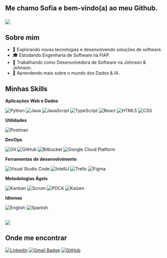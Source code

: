 <h2 align="left">Me chamo Sofia e bem-vindo(a) ao meu Github.</h2>

###

![](https://komarev.com/ghpvc/?username=sofiasawczenko&color=006bed)

###

## Sobre mim

- 🤔 Explorando novas tecnologias e desenvolvendo soluções de software.
- 🎓 Estudando Engenharia de Software na FIAP.
- 💼 Trabalhando como Desenvolvedora de Software na Johnson & Johnson.
- 🌱 Aprendendo mais sobre o mundo dos Dados & IA.

## Minhas Skills

**Aplicações Web e Dados**

![Python](https://img.shields.io/badge/-Python-333333?style=flat&logo=python)
![Java](https://img.shields.io/badge/-Java-333333?style=flat&logo=java&logoColor=007396)
![JavaScript](https://img.shields.io/badge/-JavaScript-333333?style=flat&logo=javascript)
![TypeScript](https://img.shields.io/badge/-TypeScript-333333?style=flat&logo=typescript)
![React](https://img.shields.io/badge/-React-333333?style=flat&logo=react)
![HTML5](https://img.shields.io/badge/-HTML5-333333?style=flat&logo=HTML5)
![CSS](https://img.shields.io/badge/-CSS-333333?style=flat&logo=CSS3&logoColor=1572B6)

**Utilidades**

![Postman](https://img.shields.io/badge/-Postman-333333?style=flat&logo=postman)

**DevOps**

![Git](https://img.shields.io/badge/-Git-333333?style=flat&logo=git)
![GitHub](https://img.shields.io/badge/-GitHub-333333?style=flat&logo=github)
![Bitbucket](https://img.shields.io/badge/-Bitbucket-333333?style=flat&logo=bitbucket)
![Google Cloud Platform](https://img.shields.io/badge/-Google%20Cloud%20Platform-333333?style=flat&logo=google-cloud)

**Ferramentas de desenvolvimento**

![Visual Studio Code](https://img.shields.io/badge/-Visual%20Studio%20Code-333333?style=flat&logo=visual-studio-code&logoColor=007ACC)
![IntelliJ](https://img.shields.io/badge/-IntelliJ%20IDEA-333333?style=flat&logo=intellij-idea&logoColor=2C2255)
![Trello](https://img.shields.io/badge/-Trello-333333?style=flat&logo=trello&logoColor=007ACC)
![Figma](https://img.shields.io/badge/-Figma-333333?style=flat&logo=figma&logoColor=007ACC)

**Metodologias Ágeis**

![Kanban](https://img.shields.io/badge/-Kanban-333333?style=flat)
![Scrum](https://img.shields.io/badge/-Scrum-333333?style=flat)
![PDCA](https://img.shields.io/badge/-PDCA-333333?style=flat)
![Kaizen](https://img.shields.io/badge/-Kaizen-333333?style=flat)

**Idiomas**

![English](https://img.shields.io/badge/-English%20(Proficient)-333333?style=flat)
![Spanish](https://img.shields.io/badge/-Spanish%20(Proficient)-333333?style=flat)

<br/>

<a href="https://github.com/sofiasawczenko" title="Perfil da Sofia">
  <img src="https://github-readme-stats.vercel.app/api/top-langs/?username=sofiasawczenko&theme=dark&hide_border=false&include_all_commits=true&count_private=true&layout=compact" />
</a>

## Onde me encontrar

[![Linkedin](https://img.shields.io/badge/-sofiasawczenko-blue?style=flat-square&logo=Linkedin&logoColor=white&link=https://www.linkedin.com/in/sofia-sawczenko/)](https://www.linkedin.com/in/sofia-sawczenko/)
[![Gmail Badge](https://img.shields.io/badge/-sofiawko@gmail.com-006bed?style=flat-square&logo=Gmail&logoColor=white&link=mailto:sofiawko@gmail.com)](mailto:sofiawko@gmail.com)
[![GitHub](https://img.shields.io/github/followers/sofiasawczenko?label=follow&style=social)](https://github.com/sofiasawczenko)
